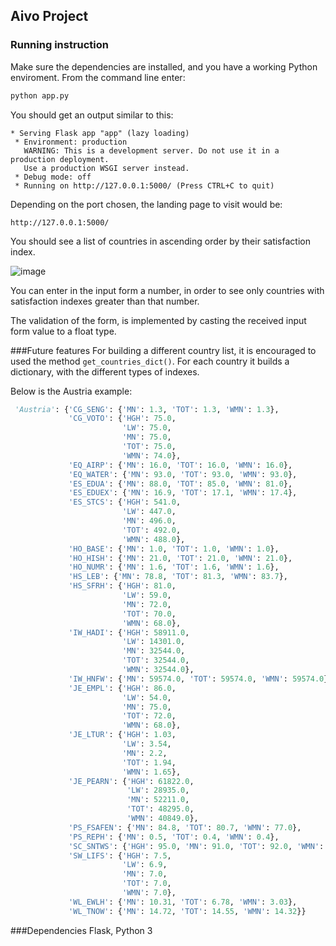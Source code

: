 ## Aivo Project

### Running instruction

Make sure the dependencies are installed, 
and you have a working Python enviroment.
From the command line enter:

```bash
python app.py
```

You should get an output similar to this:
```text
* Serving Flask app "app" (lazy loading)
 * Environment: production
   WARNING: This is a development server. Do not use it in a production deployment.
   Use a production WSGI server instead.
 * Debug mode: off
 * Running on http://127.0.0.1:5000/ (Press CTRL+C to quit)
```

Depending on the port chosen, the landing page to
visit would be:  

`http://127.0.0.1:5000/`

You should see a list of countries
in ascending order by their satisfaction index.

![image](https://user-images.githubusercontent.com/1905839/92031830-38ca7d00-ed37-11ea-8fd6-fcd85c87c990.png)

You can enter in the input form a number, 
in order to see only countries with satisfaction
indexes greater than that number.

The validation of the form, is implemented by casting 
the received input form value to a float type. 

###Future features
For building a different country list, 
it is encouraged to used the method
`get_countries_dict()`. For each country it builds a dictionary, 
with the different types of indexes. 

Below is the Austria example:
```python
 'Austria': {'CG_SENG': {'MN': 1.3, 'TOT': 1.3, 'WMN': 1.3},
             'CG_VOTO': {'HGH': 75.0,
                         'LW': 75.0,
                         'MN': 75.0,
                         'TOT': 75.0,
                         'WMN': 74.0},
             'EQ_AIRP': {'MN': 16.0, 'TOT': 16.0, 'WMN': 16.0},
             'EQ_WATER': {'MN': 93.0, 'TOT': 93.0, 'WMN': 93.0},
             'ES_EDUA': {'MN': 88.0, 'TOT': 85.0, 'WMN': 81.0},
             'ES_EDUEX': {'MN': 16.9, 'TOT': 17.1, 'WMN': 17.4},
             'ES_STCS': {'HGH': 541.0,
                         'LW': 447.0,
                         'MN': 496.0,
                         'TOT': 492.0,
                         'WMN': 488.0},
             'HO_BASE': {'MN': 1.0, 'TOT': 1.0, 'WMN': 1.0},
             'HO_HISH': {'MN': 21.0, 'TOT': 21.0, 'WMN': 21.0},
             'HO_NUMR': {'MN': 1.6, 'TOT': 1.6, 'WMN': 1.6},
             'HS_LEB': {'MN': 78.8, 'TOT': 81.3, 'WMN': 83.7},
             'HS_SFRH': {'HGH': 81.0,
                         'LW': 59.0,
                         'MN': 72.0,
                         'TOT': 70.0,
                         'WMN': 68.0},
             'IW_HADI': {'HGH': 58911.0,
                         'LW': 14301.0,
                         'MN': 32544.0,
                         'TOT': 32544.0,
                         'WMN': 32544.0},
             'IW_HNFW': {'MN': 59574.0, 'TOT': 59574.0, 'WMN': 59574.0},
             'JE_EMPL': {'HGH': 86.0,
                         'LW': 54.0,
                         'MN': 75.0,
                         'TOT': 72.0,
                         'WMN': 68.0},
             'JE_LTUR': {'HGH': 1.03,
                         'LW': 3.54,
                         'MN': 2.2,
                         'TOT': 1.94,
                         'WMN': 1.65},
             'JE_PEARN': {'HGH': 61822.0,
                          'LW': 28935.0,
                          'MN': 52211.0,
                          'TOT': 48295.0,
                          'WMN': 40849.0},
             'PS_FSAFEN': {'MN': 84.8, 'TOT': 80.7, 'WMN': 77.0},
             'PS_REPH': {'MN': 0.5, 'TOT': 0.4, 'WMN': 0.4},
             'SC_SNTWS': {'HGH': 95.0, 'MN': 91.0, 'TOT': 92.0, 'WMN': 92.0},
             'SW_LIFS': {'HGH': 7.5,
                         'LW': 6.9,
                         'MN': 7.0,
                         'TOT': 7.0,
                         'WMN': 7.0},
             'WL_EWLH': {'MN': 10.31, 'TOT': 6.78, 'WMN': 3.03},
             'WL_TNOW': {'MN': 14.72, 'TOT': 14.55, 'WMN': 14.32}}
```




###Dependencies
Flask, Python 3
